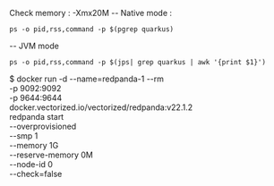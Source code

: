 
Check memory :
-Xmx20M
-- Native mode :
``` 
ps -o pid,rss,command -p $(pgrep quarkus)
```
-- JVM mode
```
ps -o pid,rss,command -p $(jps| grep quarkus | awk '{print $1}')
```


$ docker run -d --name=redpanda-1 --rm \
-p 9092:9092 \
-p 9644:9644 \
docker.vectorized.io/vectorized/redpanda:v22.1.2 \
redpanda start \
--overprovisioned \
--smp 1  \
--memory 1G \
--reserve-memory 0M \
--node-id 0 \
--check=false
